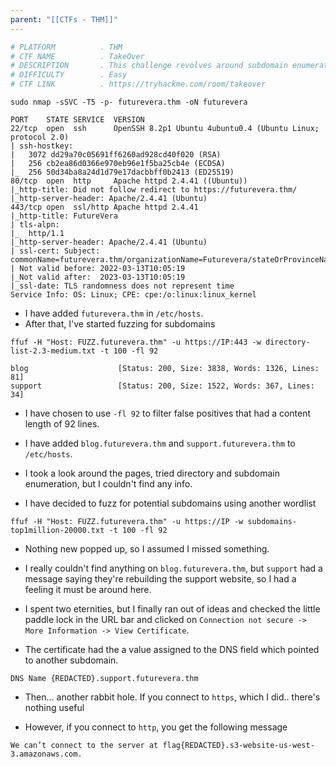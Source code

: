 ```yaml
---
parent: "[[CTFs - THM]]"
---
```

```bash
# PLATFORM          . THM
# CTF NAME          . TakeOver
# DESCRIPTION       . This challenge revolves around subdomain enumeration.
# DIFFICULTY        . Easy
# CTF LINK          . https://tryhackme.com/room/takeover
```

```
sudo nmap -sSVC -T5 -p- futurevera.thm -oN futurevera
```

```
PORT    STATE SERVICE  VERSION
22/tcp  open  ssh      OpenSSH 8.2p1 Ubuntu 4ubuntu0.4 (Ubuntu Linux; protocol 2.0)
| ssh-hostkey: 
|   3072 dd29a70c05691ff6260ad928cd40f020 (RSA)
|   256 cb2ea86d0366e970eb96e1f5ba25cb4e (ECDSA)
|_  256 50d34ba8a24d1d79e17dacbbff0b2413 (ED25519)
80/tcp  open  http     Apache httpd 2.4.41 ((Ubuntu))
|_http-title: Did not follow redirect to https://futurevera.thm/
|_http-server-header: Apache/2.4.41 (Ubuntu)
443/tcp open  ssl/http Apache httpd 2.4.41
|_http-title: FutureVera
| tls-alpn: 
|_  http/1.1
|_http-server-header: Apache/2.4.41 (Ubuntu)
| ssl-cert: Subject: commonName=futurevera.thm/organizationName=Futurevera/stateOrProvinceName=Oregon/countryName=US
| Not valid before: 2022-03-13T10:05:19
|_Not valid after:  2023-03-13T10:05:19
|_ssl-date: TLS randomness does not represent time
Service Info: OS: Linux; CPE: cpe:/o:linux:linux_kernel
```

- I have added `futurevera.thm` in `/etc/hosts`.
- After that, I've started fuzzing for subdomains

```
ffuf -H "Host: FUZZ.futurevera.thm" -u https://IP:443 -w directory-list-2.3-medium.txt -t 100 -fl 92
```

```
blog                    [Status: 200, Size: 3838, Words: 1326, Lines: 81]
support                 [Status: 200, Size: 1522, Words: 367, Lines: 34]
```

- I have chosen to use `-fl 92` to filter false positives that had a content length of 92 lines.

- I have added `blog.futurevera.thm` and `support.futurevera.thm` to `/etc/hosts`.

- I took a look around the pages, tried directory and subdomain enumeration, but I couldn't find any info.

- I have decided to fuzz for potential subdomains using another wordlist

```
ffuf -H "Host: FUZZ.futurevera.thm" -u https://IP -w subdomains-top1million-20000.txt -t 100 -fl 92
```

- Nothing new popped up, so I assumed I missed something.

- I really couldn't find anything on `blog.futurevera.thm`, but `support` had a message saying they're rebuilding the support website, so I had a feeling it must be around here.

- I spent two eternities, but I finally ran out of ideas and checked the little paddle lock in the URL bar and clicked on `Connection not secure -> More Information -> View Certificate`.

- The certificate had the a value assigned to the DNS field which pointed to another subdomain.

```
DNS Name {REDACTED}.support.futurevera.thm
```

- Then... another rabbit hole. If you connect to `https`, which I did.. there's nothing useful

- However, if you connect to `http`, you get the following message

```
We can’t connect to the server at flag{REDACTED}.s3-website-us-west-3.amazonaws.com.
```

